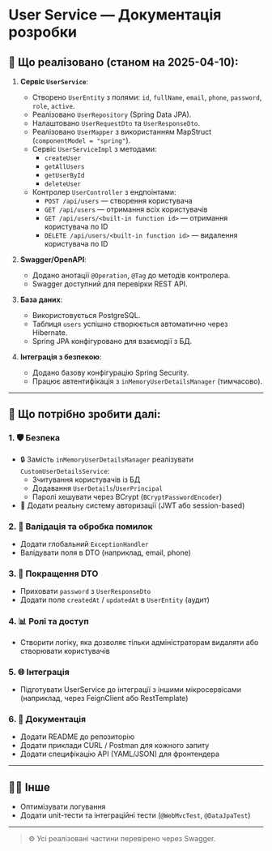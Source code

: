 # User Service — Документація розробки

## 📌 Що реалізовано (станом на 2025-04-10):
1. **Сервіс `UserService`**:
   - Створено `UserEntity` з полями: `id`, `fullName`, `email`, `phone`, `password`, `role`, `active`.
   - Реалізовано `UserRepository` (Spring Data JPA).
   - Налаштовано `UserRequestDto` та `UserResponseDto`.
   - Реалізовано `UserMapper` з використанням MapStruct (`componentModel = "spring"`).
   - Сервіс `UserServiceImpl` з методами:
     - `createUser`
     - `getAllUsers`
     - `getUserById`
     - `deleteUser`
   - Контролер `UserController` з ендпоінтами:
     - `POST /api/users` — створення користувача
     - `GET /api/users` — отримання всіх користувачів
     - `GET /api/users/<built-in function id>` — отримання користувача по ID
     - `DELETE /api/users/<built-in function id>` — видалення користувача по ID

2. **Swagger/OpenAPI**:
   - Додано анотації `@Operation`, `@Tag` до методів контролера.
   - Swagger доступний для перевірки REST API.

3. **База даних**:
   - Використовується PostgreSQL.
   - Таблиця `users` успішно створюється автоматично через Hibernate.
   - Spring JPA конфігуровано для взаємодії з БД.

4. **Інтеграція з безпекою**:
   - Додано базову конфігурацію Spring Security.
   - Працює автентифікація з `inMemoryUserDetailsManager` (тимчасово).

---

## 🔧 Що потрібно зробити далі:

### 1. 🛡 Безпека
- 🔒 Замість `inMemoryUserDetailsManager` реалізувати `CustomUserDetailsService`:
  - Зчитування користувачів із БД
  - Додавання `UserDetails`/`UserPrincipal`
  - Паролі хешувати через BCrypt (`BCryptPasswordEncoder`)
- 🔐 Додати реальну систему авторизації (JWT або session-based)

### 2. 🧪 Валідація та обробка помилок
- Додати глобальний `ExceptionHandler`
- Валідувати поля в DTO (наприклад, email, phone)

### 3. 🧩 Покращення DTO
- Приховати `password` з `UserResponseDto`
- Додати поле `createdAt` / `updatedAt` в `UserEntity` (аудит)

### 4. 📊 Ролі та доступ
- Створити логіку, яка дозволяє тільки адміністраторам видаляти або створювати користувачів

### 5. 🌐 Інтеграція
- Підготувати UserService до інтеграції з іншими мікросервісами (наприклад, через FeignClient або RestTemplate)

### 6. 🧾 Документація
- Додати README до репозиторію
- Додати приклади CURL / Postman для кожного запиту
- Додати специфікацію API (YAML/JSON) для фронтендера

---

## 🧑‍💻 Інше
- Оптимізувати логування
- Додати unit-тести та інтеграційні тести (`@WebMvcTest`, `@DataJpaTest`)

---

> ⚙️ Усі реалізовані частини перевірено через Swagger.